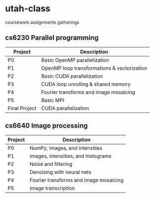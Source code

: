 # utah-class
coursework assignments gatherings

## cs6230 Parallel programming ##

Project | Description
------- | -------------
P0  | Basic OpenMP parallelization 
P1  | OpenMP loop transformations & vectorization 
P2  | Basic CUDA parallelization 
P3  | CUDA loop unrolling & shared memory 
P4  | Fourier transforms and image mosaicing 
P5  | Basic MPI 
Final Project | CUDA parallelization 

## cs6640 Image processing ##

Project | Description
------- | -------------
P0  | NumPy, images, and intensities 
P1  | Images, intensities, and histograms
P2  | Noise and filtering 
P3  | Denoising with neural nets 
P4  | Fourier transforms and image mosaicing 
P5  | Image transcription 
